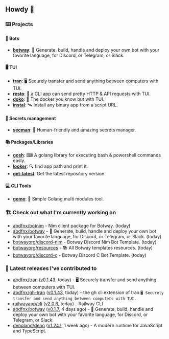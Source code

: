 ## Howdy 👋

### ⌨️ Projects

#### 🤖 Bots

- [**botway**](https://github.com/abdfnx/botway): 🤖 Generate, build, handle and deploy your own bot with your favorite language, for Discord, or Telegram, or Slack.

#### 🖥 TUI

- [**tran**](https://github.com/abdfnx/tran): 🖥 Securely transfer and send anything between computers with TUI.
- [**resto**](https://github.com/abdfnx/resto): 🔗 a CLI app can send pretty HTTP & API requests with TUI.
- [**doko**](https://github.com/abdfnx/doko): 🐳 The docker you know but with TUI.
- [**instal**](https://github.com/abdfnx/instal): 🛰️ Install any binary app from a script URL.

#### 🔐 Secrets management

- [**secman**](https://github.com/scmn-dev/secman): 👊 Human-friendly and amazing secrets manager.

#### 📚 Packages/Libraries

- [**gosh**](https://github.com/abdfnx/gosh): ⌨ A golang library for executing bash & powershell commands easly.
- [**looker**](https://github.com/abdfnx/looker): 🔍 find app path and print it.
- [**get-latest**](https://github.com/scmn-dev/get-latest): Get the latest repository version.

#### 💻 CLI Tools 

- [**gomo**](https://github.com/abdfnx/gomo): 📐 Simple Golang multi modules tool.

### 🏗️ Check out what I'm currently working on


- [abdfnx/botnim](https://github.com/abdfnx/botnim) - Nim client package for Botway. (today)
- [abdfnx/botway](https://github.com/abdfnx/botway) - 🤖 Generate, build, handle and deploy your own bot with your favorite language, for Discord, or Telegram, or Slack. (today)
- [botwayorg/discord-nim](https://github.com/botwayorg/discord-nim) - Botway Discord Nim Bot Template. (today)
- [botwayorg/resources](https://github.com/botwayorg/resources) - 📚 All Botway templates resources. (today)
- [botwayorg/discord-c](https://github.com/botwayorg/discord-c) - Botway Discord C Bot Template. (today)

### 🔭 Latest releases I've contributed to

- [abdfnx/tran](https://github.com/abdfnx/tran) ([v0.1.43](https://github.com/abdfnx/tran/releases/tag/v0.1.43), today) - 🖥 Securely transfer and send anything between computers with TUI.
- [abdfnx/gh-tran](https://github.com/abdfnx/gh-tran) ([v0.1.43](https://github.com/abdfnx/gh-tran/releases/tag/v0.1.43), today) - the gh cli extension of tran `🖥 Securely transfer and send anything between computers with TUI.`
- [railwayapp/cli](https://github.com/railwayapp/cli) ([v2.0.6](https://github.com/railwayapp/cli/releases/tag/v2.0.6), today) - Railway CLI
- [abdfnx/botway](https://github.com/abdfnx/botway) ([v0.1.7](https://github.com/abdfnx/botway/releases/tag/v0.1.7), 4 days ago) - 🤖 Generate, build, handle and deploy your own bot with your favorite language, for Discord, or Telegram, or Slack.
- [denoland/deno](https://github.com/denoland/deno) ([v1.24.1](https://github.com/denoland/deno/releases/tag/v1.24.1), 1 week ago) - A modern runtime for JavaScript and TypeScript.
